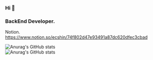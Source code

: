 ### Hi 👋

### BackEnd Developer.
Notion. <https://www.notion.so/ecshin/74f802d47e93491a87dc620dfec3cbad>


![Anurag's GitHub stats](https://github-readme-stats.vercel.app/api/top-langs?username=chd830&show_icons=true&theme=dark&layout=compact)<br/>
![Anurag's GitHub stats](https://github-readme-stats.vercel.app/api/?username=chd830&show_icons=true&theme=dark&layout=compact)

